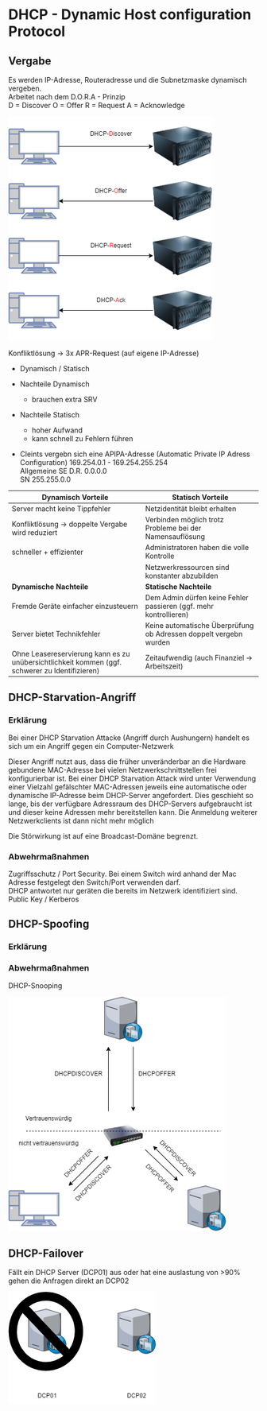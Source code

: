 # DHCP - Dynamic Host configuration Protocol

## Vergabe
Es werden IP-Adresse, Routeradresse und die Subnetzmaske dynamisch vergeben.  
Arbeitet nach dem D.O.R.A - Prinzip   
D = Discover O = Offer R = Request A = Acknowledge


![Alt text](./img/dhcp-DORA.png)



Konfliktlösung -> 3x APR-Request (auf eigene IP-Adresse)
+ Dynamisch / Statisch
+ Nachteile Dynamisch
    + brauchen extra SRV
+ Nachteile Statisch
    + hoher Aufwand
    + kann schnell zu Fehlern führen 


+ Cleints vergebn sich eine APIPA-Adresse (Automatic Private IP Adress Configuration) 169.254.0.1 - 169.254.255.254  
Allgemeine SE D.R. 0.0.0.0  
SN 255.255.0.0

|**Dynamisch Vorteile**|**Statisch Vorteile**|
|---|---|
|Server macht keine Tippfehler|Netzidentität bleibt erhalten|
|Konfliktlösung -> doppelte Vergabe wird reduziert|Verbinden möglich trotz Probleme bei der Namensauflösung|
|schneller + effizienter|Administratoren haben die volle Kontrolle|
||Netzwerkressourcen sind konstanter abzubilden|
|**Dynamische Nachteile**|**Statische Nachteile**|
|Fremde Geräte einfacher einzusteuern|Dem Admin dürfen keine Fehler passieren (ggf. mehr kontrollieren)|
|Server bietet Technikfehler|Keine automatische Überprüfung ob Adressen doppelt vergebn wurden|
|Ohne Leasereservierung kann es zu unübersichtlichkeit kommen (ggf. schwerer zu Identifizieren)|Zeitaufwendig (auch Finanziel -> Arbeitszeit)|

## DHCP-Starvation-Angriff
### Erklärung
Bei einer DHCP Starvation Attacke (Angriff durch Aushungern) handelt es sich um ein Angriff gegen ein Computer-Netzwerk

Dieser Angriff nutzt aus, dass die früher unveränderbar an die Hardware gebundene MAC-Adresse bei vielen Netzwerkschnittstellen frei konfigurierbar ist. Bei einer DHCP Starvation Attack wird unter Verwendung einer Vielzahl gefälschter MAC-Adressen jeweils eine automatische oder dynamische IP-Adresse beim DHCP-Server angefordert. Dies geschieht so lange, bis der verfügbare Adressraum des DHCP-Servers aufgebraucht ist und dieser keine Adressen mehr bereitstellen kann. Die Anmeldung weiterer Netzwerkclients ist dann nicht mehr möglich

Die Störwirkung ist auf eine Broadcast-Domäne begrenzt.

### Abwehrmaßnahmen 
Zugriffsschutz / Port Security. Bei einem Switch wird anhand der Mac Adresse festgelegt den Switch/Port verwenden darf.   
DHCP antwortet nur geräten die bereits im Netzwerk identifiziert sind. Public Key / Kerberos

## DHCP-Spoofing
### Erklärung

### Abwehrmaßnahmen
DHCP-Snooping

![Alt text](./img/dhcp-snooping.png)

## DHCP-Failover
Fällt ein DHCP Server (DCP01) aus oder hat eine auslastung von >90% gehen die Anfragen direkt an DCP02 

![Alt text](./img/dhcp-failover.png)

